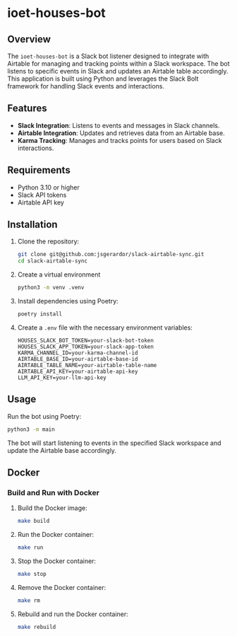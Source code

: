 # ioet-houses-bot

## Overview

The `ioet-houses-bot` is a Slack bot listener designed to integrate with Airtable for managing and tracking points within a Slack workspace. The bot listens to specific events in Slack and updates an Airtable table accordingly. This application is built using Python and leverages the Slack Bolt framework for handling Slack events and interactions.

## Features

- **Slack Integration**: Listens to events and messages in Slack channels.
- **Airtable Integration**: Updates and retrieves data from an Airtable base.
- **Karma Tracking**: Manages and tracks points for users based on Slack interactions.

## Requirements

- Python 3.10 or higher
- Slack API tokens
- Airtable API key

## Installation

1. Clone the repository:
    ```sh
    git clone git@github.com:jsgerardor/slack-airtable-sync.git
    cd slack-airtable-sync
    ```

2. Create a virtual environment
    ```sh
    python3 -m venv .venv
    ```

3. Install dependencies using Poetry:
    ```sh
    poetry install
    ```

4. Create a `.env` file with the necessary environment variables:
    ```env
    HOUSES_SLACK_BOT_TOKEN=your-slack-bot-token
    HOUSES_SLACK_APP_TOKEN=your-slack-app-token
    KARMA_CHANNEL_ID=your-karma-channel-id
    AIRTABLE_BASE_ID=your-airtable-base-id
    AIRTABLE_TABLE_NAME=your-airtable-table-name
    AIRTABLE_API_KEY=your-airtable-api-key
    LLM_API_KEY=your-llm-api-key
    ```

## Usage

Run the bot using Poetry:
```sh
python3 -m main
```

The bot will start listening to events in the specified Slack workspace and update the Airtable base accordingly.

## Docker

### Build and Run with Docker

1. Build the Docker image:
    ```sh
    make build
    ```

2. Run the Docker container:
    ```sh
    make run
    ```

3. Stop the Docker container:
    ```sh
    make stop
    ```

4. Remove the Docker container:
    ```sh
    make rm
    ```

5. Rebuild and run the Docker container:
    ```sh
    make rebuild
    ```